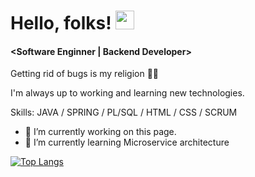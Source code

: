 # Hello, folks! <img src="https://raw.githubusercontent.com/MartinHeinz/MartinHeinz/master/wave.gif" width="30px">
#### <Software Enginner | Backend Developer>
Getting rid of bugs is my religion 🙆‍♀️



I'm always up to working and learning new technologies.

Skills: JAVA  / SPRING  /  PL/SQL  /  HTML  /  CSS / SCRUM

- 🔭 I’m currently working on this page. 
- 🌱 I’m currently learning Microservice architecture  

[![Top Langs](https://github-readme-stats.vercel.app/api/top-langs/?username=barroscarol)](https://github.com/anuraghazra/github-readme-stats)

